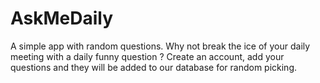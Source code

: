 # AskMeDaily

A simple app with random questions. Why not break the ice of your daily meeting with a daily funny question ?
Create an account, add your questions and they will be added to our database for random picking.

